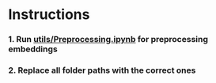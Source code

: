 # Instructions
### 1. Run [utils/Preprocessing.ipynb](utils/Preprocessing.ipynb) for preprocessing embeddings
### 2. Replace all folder paths with the correct ones
